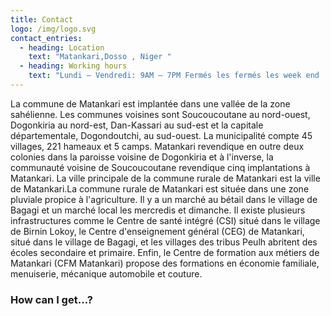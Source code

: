 ```yaml
---
title: Contact
logo: /img/logo.svg
contact_entries:
  - heading: Location
    text: "Matankari,Dosso , Niger "
  - heading: Working hours
    text: "Lundi – Vendredi: 9AM – 7PM Fermés les fermés les week end ."
---
```

La commune de Matankari est implantée dans une vallée de la zone sahélienne. Les communes voisines sont Soucoucoutane au nord-ouest, Dogonkiria au nord-est, Dan-Kassari au sud-est et la capitale départementale, Dogondoutchi, au sud-ouest. La municipalité compte 45 villages, 221 hameaux et 5 camps. Matankari revendique en outre deux colonies dans la paroisse voisine de Dogonkiria et à l'inverse, la communauté voisine de Soucoucoutane revendique cinq implantations à Matankari. La ville principale de la commune rurale de Matankari est la ville de Matankari.La commune rurale de Matankari est située dans une zone pluviale propice à l'agriculture. Il y a un marché au bétail dans le village de Bagagi et un marché local les mercredis et dimanche. Il existe plusieurs infrastructures comme le Centre de santé intégré (CSI) situé dans le village de Birnin Lokoy, le Centre d'enseignement général (CEG) de Matankari, situé dans le village de Bagagi, et les villages des tribus Peulh abritent des écoles secondaire et primaire. Enfin, le Centre de formation aux métiers de Matankari (CFM Matankari) propose des formations en économie familiale, menuiserie, mécanique automobile et couture.

<h3 class="f4 b lh-title mb2">How can I get…?</h3>